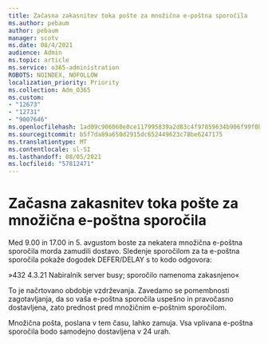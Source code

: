 ```yaml
---
title: Začasna zakasnitev toka pošte za množična e-poštna sporočila
ms.author: pebaum
author: pebaum
manager: scotv
ms.date: 08/4/2021
audience: Admin
ms.topic: article
ms.service: o365-administration
ROBOTS: NOINDEX, NOFOLLOW
localization_priority: Priority
ms.collection: Adm_O365
ms.custom:
- "12673"
- "12731"
- "9007646"
ms.openlocfilehash: 1ad09c906060e0ce117995839a2d83c4f97859634b906f99f0b6c0d72a4efa9e
ms.sourcegitcommit: b5f7da89a650d2915dc652449623c78be6247175
ms.translationtype: MT
ms.contentlocale: sl-SI
ms.lasthandoff: 08/05/2021
ms.locfileid: "57812471"
---
```

# <a name="temporary-mail-flow-delay-for-bulk-emails"></a>Začasna zakasnitev toka pošte za množična e-poštna sporočila

Med 9.00 in 17.00 in 5. avgustom boste za nekatera množična e-poštna sporočila morda zamudili dostavo. Sledenje sporočilom za ta e-poštna sporočila pokaže dogodek DEFER/DELAY s to kodo odgovora:

»432 4.3.21 Nabiralnik server busy; sporočilo namenoma zakasnjeno«

To je načrtovano obdobje vzdrževanja. Zavedamo se pomembnosti zagotavljanja, da so vaša e-poštna sporočila uspešno in pravočasno dostavljena, zato prednost pred množičnim e-poštnim sporočilom. 

Množična pošta, poslana v tem času, lahko zamuja. Vsa vplivana e-poštna sporočila bodo samodejno dostavljena v 24 urah.
